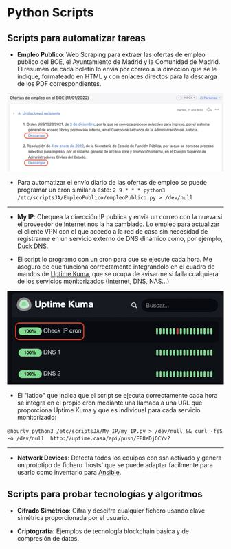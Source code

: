 # Python Scripts

## Scripts para automatizar tareas

- **Empleo Publico**: Web Scraping para extraer las ofertas de empleo público del BOE, el Ayuntamiento de Madrid y la 
Comunidad de Madrid. El resumen de cada boletín lo envía por correo a la dirección que se le indique, formateado en 
HTML y con enlaces directos para la descarga de los PDF correspondientes.

<p align="center">
<img src="https://github.com/Sustoja/PythonScripts/blob/main/images/CorreoBOE.jpg?raw=true" width="800">
</p>

- Para automatizar el envío diario de las ofertas de empleo se puede programar un cron similar a este:
`2 9 * * * python3 /etc/scriptsJA/EmpleoPublico/empleoPublico.py > /dev/null`

---

- **My IP**: Chequea la dirección IP publica y envía un correo con la nueva si el proveedor de Internet nos la ha
cambiado. Lo empleo para actualizar el cliente VPN con el que accedo a la red de casa sin necesidad de registrarme 
en un servicio externo de DNS dinámico como, por ejemplo, [Duck DNS](http://www.duckdns.org).

- El script lo programo con un cron para que se ejecute cada hora. Me aseguro de que funciona correctamente integrandolo
en el cuadro de mandos de [Uptime Kuma](https://github.com/louislam/uptime-kuma), que se ocupa de avisarme si falla
cualquiera de los servicios monitorizados (Internet, DNS, NAS...)

<p align="center">
<img src="https://github.com/Sustoja/PythonScripts/blob/main/images/CronCheckUptime.jpg?raw=true" width="800">
</p>

- El "latido" que indica que el script se ejecuta correctamente cada hora se integra en el propio cron mediante una
llamada a una URL que proporciona Uptime Kuma y que es individual para cada servicio monitorizado:

`@hourly python3 /etc/scriptsJA/My_IP/my_IP.py > /dev/null && curl -fsS -o /dev/null  http://uptime.casa/api/push/EP8eDjOCYv?`

---

- **Network Devices**: Detecta todos los equipos con ssh activado y genera un prototipo de fichero 'hosts' que se puede 
adaptar facilmente para usarlo como inventario para [Ansible](https://www.ansiblefordevops.com).

## Scripts para probar tecnologías y algoritmos

- **Cifrado Simétrico**: Cifra y descifra cualquier fichero usando clave simétrica proporcionada por el usuario.

- **Criptografía**: Ejemplos de tecnología blockchain básica y de compresión de datos.
